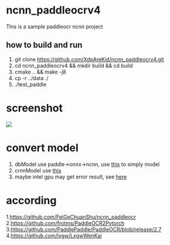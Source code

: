 # ncnn_paddleocrv4

This is a sample paddleocr ncnn project

## how to build and run
1. git clone https://github.com/XdpAreKid/ncnn_paddleocrv4.git
2. cd ncnn_paddleocrv4 && mkdir build && cd build
3. cmake .. && make -j8 
4. cp -r ../data ./
5. ./test_paddle

# screenshot
![](result.png) 

# convert model
1. dbModel use paddle->onnx->ncnn, use [this](https://github.com/Tencent/ncnn/pull/4975) to simply model
2. crnnModel use [this](https://github.com/frotms/PaddleOCR2Pytorch)
3. maybe intel gpu may get error result, see [here](https://github.com/Tencent/ncnn/issues/4986)

# according
1.https://github.com/FeiGeChuanShu/ncnn_paddleocr
2.https://github.com/frotms/PaddleOCR2Pytorch  
3.https://github.com/PaddlePaddle/PaddleOCR/blob/release/2.7  
4.https://github.com/lxgw/LxgwWenKai